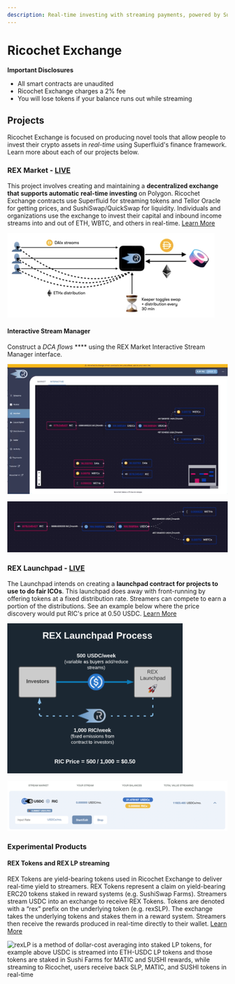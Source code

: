 ```yaml
---
description: Real-time investing with streaming payments, powered by Superfluid and Tellor
---
```


# Ricochet Exchange

**Important Disclosures**

* All smart contracts are unaudited
* Ricochet Exchange charges a 2% fee
* You will lose tokens if your balance runs out while streaming

## Projects

Ricochet Exchange is focused on producing novel tools that allow people to invest their crypto assets in _real-time_ using Superfluid's finance framework. Learn more about each of our projects below.

### REX Market - [LIVE](https://app.ricochet.exchange)

This project involves creating and maintaining a **decentralized exchange that supports automatic** **real-time investing** on Polygon. Ricochet Exchange contracts use Superfluid for streaming tokens and Tellor Oracle for getting prices, and SushiSwap/QuickSwap for liquidity. Individuals and organizations use the exchange to invest their capital and inbound income streams into and out of ETH, WBTC, and others in real-time. [Learn More](https://app.ricochet.exchange)

![Investing in Ethereum with Dai in real-time with Ricochet Exchange](<.gitbook/assets/image (27).png>)

#### Interactive Stream Manager

Construct a _DCA flows_ **** using the REX Market Interactive Stream Manager interface.

![Convert RIC governacne tokens to USDC and then convert USDC to ETH and WBTC](<.gitbook/assets/Jun-05-2022 17-40-33.gif>)

![Close up of the DCA Flow](<.gitbook/assets/Jun-05-2022 16-50-41.gif>)

### REX Launchpad - [LIVE](https://app.ricochet.exchange)

The Launchpad intends on creating a **launchpad contract for projects to use to do fair ICOs**. This launchpad does away with front-running by offering tokens at a fixed distribution rate. Streamers can compete to earn a portion of the distributions. See an example below where the price discovery would put RIC's price at 0.50 USDC. [Learn More](https://github.com/Ricochet-Exchange/ricochet/blob/main/00-Meta/RicochetExchangeOffering.md)

![Dynamic pricing of the $RIC token via REX Launchpad](<.gitbook/assets/image (42).png>)

![REX Launchpad can be used for streaming ICOs; Ricochet Launchpads provide a easy way to do a "fair launch"](<.gitbook/assets/Screen Shot 2021-11-01 at 8.39.50 AM.png>)

### Experimental Products

#### REX Tokens and REX LP streaming

REX Tokens are yield-bearing tokens used in Ricochet Exchange to deliver real-time yield to streamers. REX Tokens represent a claim on yield-bearing ERC20 tokens staked in reward systems (e.g. SushiSwap Farms). Streamers stream USDC into an exchange to receive REX Tokens. Tokens are denoted with a “rex” prefix on the underlying token (e.g. rexSLP). The exchange takes the underlying tokens and stakes them in a reward system. Streamers then receive the rewards produced in real-time directly to their wallet. [Learn More](https://github.com/Ricochet-Exchange/ricochet-lpx)

![rexLP is a method of dollar-cost averaging into staked LP tokens, for example above USDC is streamed into ETH-USDC LP tokens and those tokens are staked in Sushi Farms for MATIC and SUSHI rewards, while streaming to Ricochet, users receive back SLP, MATIC, and SUSHI tokens in real-time](.gitbook/assets/Ricochet\_-\_sushi.jpg)


